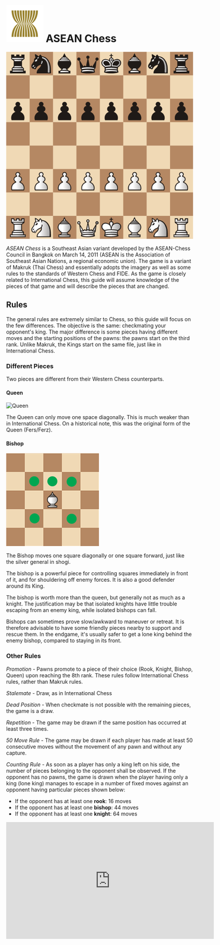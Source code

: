 # ![ASEAN](https://github.com/gbtami/pychess-variants/blob/master/static/icons/ASEAN.svg) ASEAN Chess

![ASEAN Board](https://github.com/gbtami/pychess-variants/blob/master/static/images/MakrukGuide/ASEAN.png?raw=true)

*ASEAN Chess* is a Southeast Asian variant developed by the ASEAN-Chess Council in Bangkok on March 14, 2011 (ASEAN is the Association of Southeast Asian Nations, a regional economic union). The game is a variant of Makruk (Thai Chess) and essentially adopts the imagery as well as some rules to the standards of Western Chess and FIDE. As the game is closely related to International Chess, this guide will assume knowledge of the pieces of that game and will describe the pieces that are changed.

## Rules

The general rules are extremely similar to Chess, so this guide will focus on the few differences. The objective is the same: checkmating your opponent's king. The major difference is some pieces having different moves and the starting positions of the pawns: the pawns start on the third rank. Unlike Makruk, the Kings start on the same file, just like in International Chess.

### Different Pieces

Two pieces are different from their Western Chess counterparts.

#### Queen

![Queen](https://github.com/gbtami/pychess-variants/blob/master/static/images/CVariantsGuide/Duchess.png?raw=true) 

The Queen can only move one space diagonally. This is much weaker than in International Chess. On a historical note, this was the original form of the Queen (Fers/Ferz).

#### Bishop

![Bishop](https://github.com/gbtami/pychess-variants/blob/master/static/images/MakrukGuide/ASEANBishop.png?raw=true)

The Bishop moves one square diagonally or one square forward, just like the silver general in shogi.

The bishop is a powerful piece for controlling squares immediately in front of it, and for shouldering off enemy forces. It is also a good defender around its King.
 
The bishop is worth more than the queen, but generally not as much as a knight. The justification may be that isolated knights have little trouble escaping from an enemy king, while isolated bishops can fall.
 
Bishops can sometimes prove slow/awkward to maneuver or retreat. It is therefore advisable to have some friendly pieces nearby to support and rescue them. In the endgame, it's usually safer to get a lone king behind the enemy bishop, compared to staying in its front.

### Other Rules

*Promotion* - Pawns promote to a piece of their choice (Rook, Knight, Bishop, Queen) upon reaching the 8th rank. These rules follow International Chess rules, rather than Makruk rules.

*Stalemate* - Draw, as in International Chess

*Dead Position* - When checkmate is not possible with the remaining pieces, the game is a draw.

*Repetition* - The game may be drawn if the same position has occurred at least three times.

*50 Move Rule* - The game may be drawn if each player has made at least 50 consecutive moves without the movement of any pawn and without any capture.

*Counting Rule* - As soon as a player has only a king left on his side, the number of pieces belonging to the opponent shall be observed. If the opponent has no pawns, the game is drawn when the player having only a king (lone king) manages to escape in a number of fixed moves against an opponent having particular pieces shown below:
- If the opponent has at least one **rook**: 16 moves
- If the opponent has at least one **bishop**: 44 moves
- If the opponent has at least one **knight**: 64 moves
<iframe width="560" height="315" src="https://www.youtube.com/embed/WmMw97hp8C0" frameborder="0" allowfullscreen></iframe>
